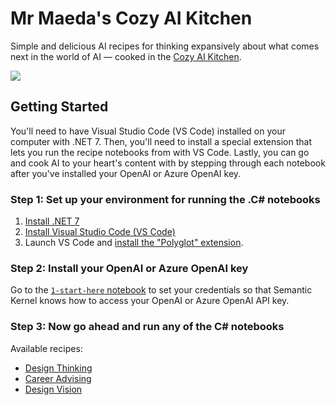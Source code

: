 # Mr Maeda's Cozy AI Kitchen

 Simple and delicious AI recipes for thinking expansively about what comes next in the world of AI — cooked in the [Cozy AI Kitchen](https://aka.ms/cozy-ai).

[<img src="https://img.youtube.com/vi/wi-5fhJyrMo/hqdefault.jpg"
/>](https://www.youtube.com/embed/wi-5fhJyrMo)

## Getting Started

You'll need to have Visual Studio Code (VS Code) installed on your computer with .NET 7. Then, you'll need to install a special extension that lets you run the recipe notebooks from with VS Code. Lastly, you can go and cook AI to your heart's content with by stepping through each notebook after you've installed your OpenAI or Azure OpenAI key.

### Step 1: Set up your environment for running the .C# notebooks

1. [Install .NET 7](https://dotnet.microsoft.com/download/dotnet/7.0)
2. [Install Visual Studio Code (VS Code)](https://code.visualstudio.com)
3. Launch VS Code and [install the "Polyglot" extension](https://marketplace.visualstudio.com/items?itemName=ms-dotnettools.dotnet-interactive-vscode). 

### Step 2: Install your OpenAI or Azure OpenAI key

Go to the [`1-start-here` notebook](1-start-here/notebook-for-setting-up.ipynb) to set your credentials so that Semantic Kernel knows how to access your OpenAI or Azure OpenAI API key.

### Step 3: Now go ahead and run any of the C# notebooks

Available recipes:

* [Design Thinking](DesignThinking/notebook.ipynb)
* [Career Advising](CareerAdvising/notebook.ipynb)
* [Design Vision](DesignVision/notebook.ipynb)
